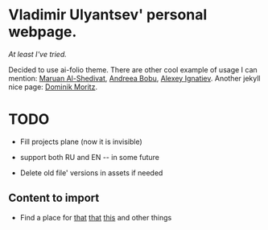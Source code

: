 # Vladimir Ulyantsev' personal webpage.

*At least I've tried.*

Decided to use ai-folio theme. There are other cool example of usage I can mention:
[Maruan Al-Shedivat](https://www.cs.cmu.edu/~mshediva/),
[Andreea Bobu](https://andreea7b.github.io/),
[Alexey Ignatiev](https://alexeyignatiev.github.io/).
Another jekyll nice page: [Dominik Moritz](https://www.domoritz.de/).

# TODO

* Fill projects plane (now it is invisible)
* support both RU and EN -- in some future

* Delete old file' versions in assets if needed

## Content to import

* Find a place for 
[that](https://rg.ru/2020/09/15/reg-szfo/uchenye-nauchili-kompiuternuiu-programmu-vyiavliat-bolezni-kishechnika.html) 
[that](https://scaf-spb.ru/files/program_pc_26_09.pdf)
[this](https://echo.msk.ru/amp/programs/beseda/2720811-echo/)
and other things
